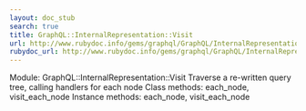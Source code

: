 ```yaml
---
layout: doc_stub
search: true
title: GraphQL::InternalRepresentation::Visit
url: http://www.rubydoc.info/gems/graphql/GraphQL/InternalRepresentation/Visit
rubydoc_url: http://www.rubydoc.info/gems/graphql/GraphQL/InternalRepresentation/Visit
---
```


Module: GraphQL::InternalRepresentation::Visit
Traverse a re-written query tree, calling handlers for each node 
Class methods:
each_node, visit_each_node
Instance methods:
each_node, visit_each_node

